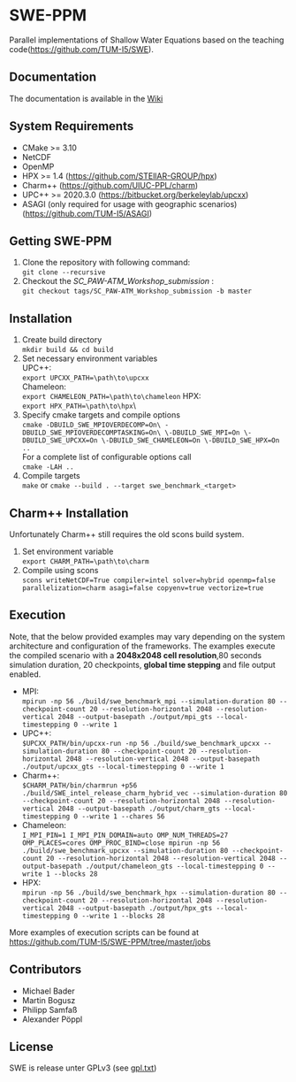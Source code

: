 SWE-PPM
===

Parallel implementations of Shallow Water Equations based on the teaching code(https://github.com/TUM-I5/SWE).

Documentation
-------------

The documentation is available in the [Wiki](https://github.com/TUM-I5/SWE/wiki)

System Requirements
------------
- CMake >= 3.10
- NetCDF
- OpenMP
- HPX >= 1.4 (https://github.com/STEllAR-GROUP/hpx)
- Charm++ (https://github.com/UIUC-PPL/charm)
- UPC++ >= 2020.3.0 (https://bitbucket.org/berkeleylab/upcxx)
- ASAGI (only required for usage with geographic scenarios) (https://github.com/TUM-I5/ASAGI)

Getting SWE-PPM
------------------
1. Clone the repository with following command: \
`git clone --recursive`
2. Checkout the *SC\_PAW-ATM\_Workshop\_submission* : \
`git checkout tags/SC_PAW-ATM_Workshop_submission -b master`

Installation
------------
1. Create build directory\
    `mkdir build && cd build`
2. Set necessary environment variables\
UPC++: \
`export UPCXX_PATH=\path\to\upcxx`\
Chameleon: \
`export CHAMELEON_PATH=\path\to\chameleon`
HPX: \
`export HPX_PATH=\path\to\hpx`\
3. Specify cmake targets and compile options\
    `cmake -DBUILD_SWE_MPIOVERDECOMP=On\ -DBUILD_SWE_MPIOVERDECOMPTASKING=On\ \-DBUILD_SWE_MPI=On \-DBUILD_SWE_UPCXX=On \-DBUILD_SWE_CHAMELEON=On \-DBUILD_SWE_HPX=On  ..`\
    For a complete list of configurable options call \
     `cmake -LAH ..`
4. Compile targets\
    `make` or `cmake --build . --target swe_benchmark_<target>`

Charm++ Installation
--------------
Unfortunately Charm++ still requires the old scons build system. 

1. Set environment variable \
`export CHARM_PATH=\path\to\charm`
2. Compile using scons \
`scons writeNetCDF=True compiler=intel solver=hybrid openmp=false parallelization=charm asagi=false copyenv=true vectorize=true`

Execution
------------
Note, that the below provided examples may vary depending on the system architecture and configuration of the frameworks.
The examples execute the compiled scenario with a **2048x2048 cell resolution**,80 seconds simulation duration, 20 checkpoints, **global time stepping** and file output enabled. 
- MPI: \
`mpirun -np 56 ./build/swe_benchmark_mpi --simulation-duration 80 --checkpoint-count 20 --resolution-horizontal 2048 --resolution-vertical 2048 --output-basepath ./output/mpi_gts --local-timestepping 0 --write 1`
- UPC++: \
`$UPCXX_PATH/bin/upcxx-run -np 56 ./build/swe_benchmark_upcxx --simulation-duration 80 --checkpoint-count 20 --resolution-horizontal 2048 --resolution-vertical 2048 --output-basepath ./output/upcxx_gts --local-timestepping 0 --write 1`
- Charm++:\
`$CHARM_PATH/bin/charmrun +p56 ./build/SWE_intel_release_charm_hybrid_vec --simulation-duration 80 --checkpoint-count 20 --resolution-horizontal 2048 --resolution-vertical 2048 --output-basepath ./output/charm_gts --local-timestepping 0 --write 1 --chares 56`
- Chameleon: \
`I_MPI_PIN=1 I_MPI_PIN_DOMAIN=auto OMP_NUM_THREADS=27 OMP_PLACES=cores OMP_PROC_BIND=close mpirun -np 56 ./build/swe_benchmark_upcxx --simulation-duration 80 --checkpoint-count 20 --resolution-horizontal 2048 --resolution-vertical 2048 --output-basepath ./output/chameleon_gts --local-timestepping 0 --write 1 --blocks 28`
- HPX: \
`mpirun -np 56 ./build/swe_benchmark_hpx --simulation-duration 80 --checkpoint-count 20 --resolution-horizontal 2048 --resolution-vertical 2048 --output-basepath ./output/hpx_gts --local-timestepping 0 --write 1 --blocks 28`

More examples of execution scripts can be found at https://github.com/TUM-I5/SWE-PPM/tree/master/jobs

Contributors
-------------
- Michael Bader
- Martin Bogusz
- Philipp Samfaß
- Alexander Pöppl

License
-------

SWE is release unter GPLv3 (see [gpl.txt](gpl.txt))
